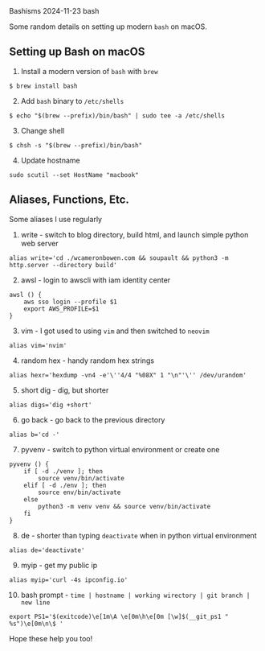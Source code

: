 <post-metadata>
  <post-title>Bashisms</post-title>
  <post-date>2024-11-23</post-date>
  <post-tags>bash</post-tags>
</post-metadata>

Some random details on setting up modern `bash` on macOS.

## Setting up Bash on macOS
1. Install a modern version of `bash` with `brew`
```
$ brew install bash
```
2. Add `bash` binary to `/etc/shells`
```
$ echo "$(brew --prefix)/bin/bash" | sudo tee -a /etc/shells
```
3. Change shell
```
$ chsh -s "$(brew --prefix)/bin/bash"
```
4. Update hostname
```
sudo scutil --set HostName "macbook"
```

## Aliases, Functions, Etc.
Some aliases I use regularly

1. write - switch to blog directory, build html, and launch simple python web server
```
alias write='cd ./wcameronbowen.com && soupault && python3 -m http.server --directory build'
```
2. awsl - login to awscli with iam identity center
```
awsl () {
	aws sso login --profile $1
	export AWS_PROFILE=$1
}
```
3. vim - I got used to using `vim` and then switched to `neovim`
```
alias vim='nvim'
```
4. random hex - handy random hex strings
```
alias hexr='hexdump -vn4 -e'\''4/4 "%08X" 1 "\n"'\'' /dev/urandom'
```
5. short dig - dig, but shorter
```
alias digs='dig +short'
```
6. go back - go back to the previous directory
```
alias b='cd -'
```
7. pyvenv - switch to python virtual environment or create one
```
pyvenv () {
    if [ -d ./venv ]; then	
	    source venv/bin/activate
	elif [ -d ./env ]; then
	    source env/bin/activate
	else
	    python3 -m venv venv && source venv/bin/activate
	fi
}
```
8. de - shorter than typing `deactivate` when in python virtual environment
```
alias de='deactivate'
```
9. myip - get my public ip
```
alias myip='curl -4s ipconfig.io'
```
10. bash prompt - `time | hostname | working wirectory | git branch | new line`
```
export PS1='$(exitcode)\e[1m\A \e[0m\h\e[0m [\w]$(__git_ps1 " %s")\e[0m\n\$ '
```

Hope these help you too!
